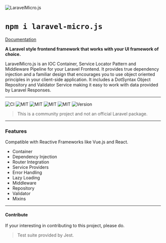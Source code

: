 ![LaravelMicro.js](https://bayareawebpro.github.io/laravel-micro.js/logo.svg)

# `npm i laravel-micro.js`

[Documentation](https://bayareawebpro.github.io/laravel-micro.js/)

**A Laravel style frontend framework that works with your UI framework of choice.**

LaravelMicro.js is an IOC Container, Service Locator Pattern and Middleware Pipeline for your 
Laravel Frontend. It provides true dependency injection and a familiar design that encourages 
you to use object oriented principles in your client-side application.  It includes a DotSyntax 
Object Repository and Validator Service making it easy to work with data provided by 
Laravel Responses.

---

![CI](https://github.com/bayareawebpro/laravel-micro.js/workflows/ci/badge.svg)
![MIT](https://img.shields.io/badge/Coverage-94-brightgreen.svg)
![MIT](https://img.shields.io/badge/License-MIT-brightgreen.svg)
![MIT](https://img.shields.io/badge/Dependencies-none-brightgreen.svg)
![MIT](https://img.shields.io/badge/DevDependencies-latest-brightgreen.svg)
![Version](https://img.shields.io/badge/Version-1.0.6-blue.svg)

> This is a community project and not an official Laravel package. 
---

### Features
Compatible with Reactive Frameworks like Vue.js and React.

* Container
* Dependency Injection
* Router Integration
* Service Providers
* Error Handling
* Lazy Loading
* Middleware
* Repository
* Validator
* Mixins

--- 
#### Contribute
If your interesting in contributing to this project, please do.

> Test suite provided by Jest.
